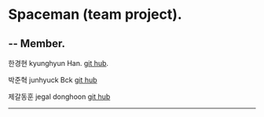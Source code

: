 # Spaceman (team project).  
--
Member.  
--
한경현
kyunghyun Han. [git hub](https://github.com/kyunghyunHan).  


박준혁
junhyuck Bck [git hub](https://github.com/berrypjh)


제갈동훈
jegal donghoon [git hub]() 
   
---
